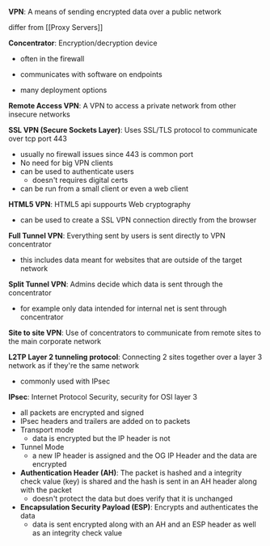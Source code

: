 **VPN**: A means of sending encrypted data over a public network 

differ from [[Proxy Servers]]

**Concentrator**: Encryption/decryption device
- often in the firewall 
- communicates with software on endpoints 

- many deployment options 

**Remote Access VPN**: A VPN to access a private network from other insecure networks 


**SSL VPN (Secure Sockets Layer)**: Uses SSL/TLS protocol to communicate over tcp port 443 
- usually no firewall issues since 443 is common port 
- No need for big VPN clients 
- can be used to authenticate users 
	- doesn't requires digital certs 
- can be run from a small client or even a web client

**HTML5 VPN**: HTML5 api suppourts Web cryptography 
- can be used to create a SSL VPN connection directly from the browser 

**Full Tunnel VPN**: Everything sent by users is sent directly to VPN concentrator 
- this includes data meant for websites that are outside of the target network 

**Split Tunnel VPN**: Admins decide which data is sent through the concentrator 
- for example only data intended for internal net is sent through concentrator 


**Site to site VPN**: Use of concentrators to communicate from remote sites to the main corporate network 


**L2TP Layer 2 tunneling protocol**: Connecting 2 sites together over a layer 3 network as if they're the same network 
- commonly used with IPsec 


**IPsec**: Internet Protocol Security, security for OSI layer 3
- all packets are encrypted and signed 
- IPsec headers and trailers are added on to packets 
- Transport mode 
	- data is encrypted but the IP header is not 
- Tunnel Mode 
	- a new IP header is assigned and the OG IP Header and the data are encrypted 
- **Authentication Header (AH)**: The packet is hashed and a integrity check value (key) is shared and the hash is sent in an AH header along with the packet 
	- doesn't protect the data but does verify that it is unchanged 
- **Encapsulation Security Payload (ESP)**: Encrypts and authenticates the data 
	- data is sent encrypted along with an AH and an ESP header as well as an integrity check value 